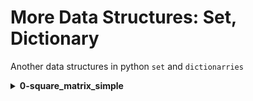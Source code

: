 # More Data Structures: Set, Dictionary
Another data structures in python `set` and `dictionarries`

<details>
<summary><b>0-square_matrix_simple</b></summary>
Basic python program to that returns a new 2d matrix of each element squared

<details>
  <summary><b>hi</b></summary>
</details>
